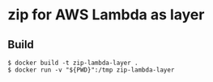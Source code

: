 # zip for AWS Lambda as layer

## Build

```
$ docker build -t zip-lambda-layer .
$ docker run -v "${PWD}":/tmp zip-lambda-layer
```
